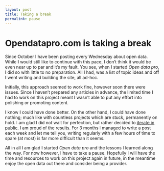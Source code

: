 ```yaml
---
layout: post
title: Taking a break
permalink: pause
---
```


# Opendatapro.com is taking a break

Since October I have been posting every Wednesday about open data. While I would still like to continue with this pace, I don’t think it would be even near up to par and it’s my fault. You see, when I started _Open data pro_, I did so with little to no preparation. All I had, was a list of topic ideas and off I went writing and building the site, all ad-hoc.

Initially, this approach seemed to work fine, however soon there were issues. Since I haven’t prepared any articles in advance, the limited time I had to work on this project meant I wasn’t able to put any effort into polishing or promoting content.

I know I could have done better. On the other hand, I could have done nothing; much like with countless projects which are stuck, permanently on hold. I am glad I did not wait for perfection, but rather decided to [iterate in public][1]. I am proud of the results. For 3 months I managed to write a post each week and let me tell you, writing regularly with a few hours of time to spare (at most) is far more difficult than it seems. 

All in all I am glad I started _Open data pro_ and the lessons I learned along the way. For now however, I have to take a pause. Hopefully I will have the time and resources to work on this project again in future, in the meantime enjoy the open data out there and consider being a provider.

[1]: http://www.opendatapro.com/iterating-in-public
